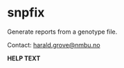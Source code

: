 snpfix
==================

Generate reports from a genotype file.

Contact: harald.grove@nmbu.no

**HELP TEXT**



